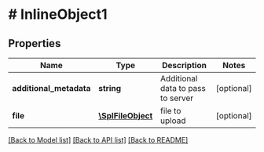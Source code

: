 # # InlineObject1

## Properties

Name | Type | Description | Notes
------------ | ------------- | ------------- | -------------
**additional_metadata** | **string** | Additional data to pass to server | [optional] 
**file** | [**\SplFileObject**](\SplFileObject.md) | file to upload | [optional] 

[[Back to Model list]](../../README.md#documentation-for-models) [[Back to API list]](../../README.md#documentation-for-api-endpoints) [[Back to README]](../../README.md)


